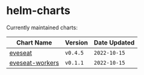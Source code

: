 # helm-charts
 Currently maintained charts:

| Chart Name | Version | Date Updated |
|------------|---------|--------------|
| [eveseat](https://github.com/nullsecurity-australia/helm-charts/blob/main/charts/eveseat/README.md) | `v0.4.5` | `2022-10-15` |
| [eveseat-workers](https://github.com/nullsecurity-australia/helm-charts/blob/main/charts/eveseat-workers/README.md) | `v0.1.1` | `2022-10-15` |